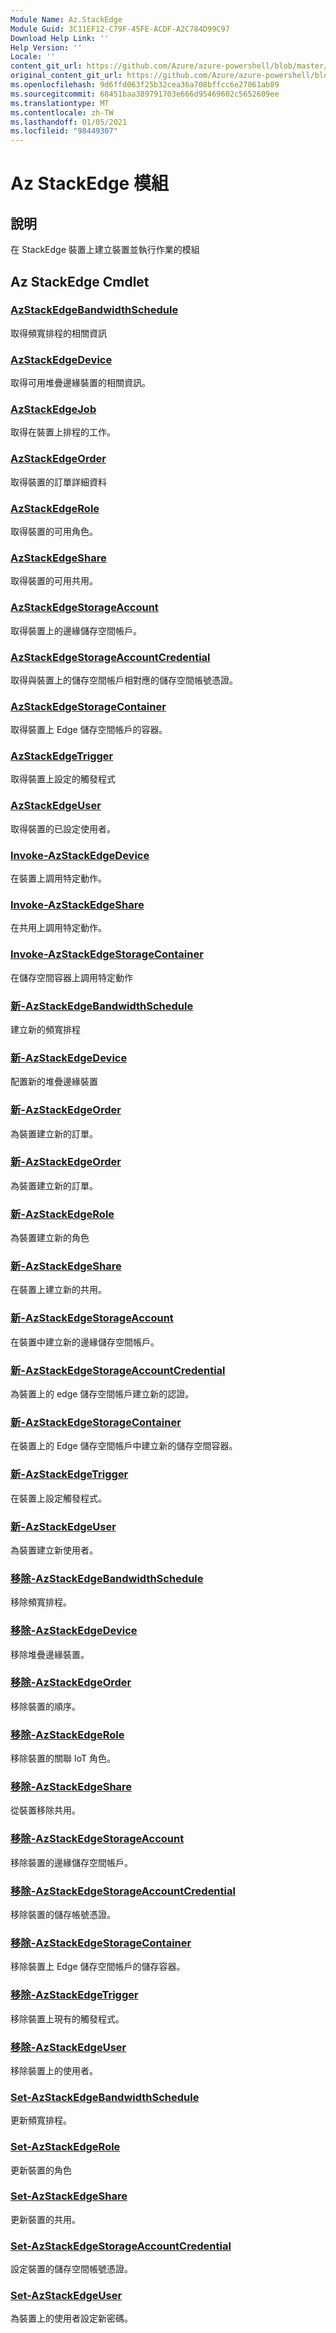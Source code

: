 ```yaml
---
Module Name: Az.StackEdge
Module Guid: 3C11EF12-C79F-45FE-ACDF-A2C784D99C97
Download Help Link: ''
Help Version: ''
Locale: ''
content_git_url: https://github.com/Azure/azure-powershell/blob/master/src/StackEdge/StackEdge/help/Az.StackEdge.md
original_content_git_url: https://github.com/Azure/azure-powershell/blob/master/src/StackEdge/StackEdge/help/Az.StackEdge.md
ms.openlocfilehash: 9d6ffd063f25b32cea36a708bffcc6e27061ab89
ms.sourcegitcommit: 68451baa389791703e666d95469602c5652609ee
ms.translationtype: MT
ms.contentlocale: zh-TW
ms.lasthandoff: 01/05/2021
ms.locfileid: "98449307"
---
```

# Az StackEdge 模組
## 說明
在 StackEdge 裝置上建立裝置並執行作業的模組

## Az StackEdge Cmdlet
### [AzStackEdgeBandwidthSchedule](Get-AzStackEdgeBandwidthSchedule.md)
取得頻寬排程的相關資訊

### [AzStackEdgeDevice](Get-AzStackEdgeDevice.md)
取得可用堆疊邊緣裝置的相關資訊。

### [AzStackEdgeJob](Get-AzStackEdgeJob.md)
取得在裝置上排程的工作。

### [AzStackEdgeOrder](Get-AzStackEdgeOrder.md)
取得裝置的訂單詳細資料

### [AzStackEdgeRole](Get-AzStackEdgeRole.md)
取得裝置的可用角色。

### [AzStackEdgeShare](Get-AzStackEdgeShare.md)
取得裝置的可用共用。

### [AzStackEdgeStorageAccount](Get-AzStackEdgeStorageAccount.md)
取得裝置上的邊緣儲存空間帳戶。

### [AzStackEdgeStorageAccountCredential](Get-AzStackEdgeStorageAccountCredential.md)
取得與裝置上的儲存空間帳戶相對應的儲存空間帳號憑證。

### [AzStackEdgeStorageContainer](Get-AzStackEdgeStorageContainer.md)
取得裝置上 Edge 儲存空間帳戶的容器。

### [AzStackEdgeTrigger](Get-AzStackEdgeTrigger.md)
取得裝置上設定的觸發程式
 

### [AzStackEdgeUser](Get-AzStackEdgeUser.md)
取得裝置的已設定使用者。

### [Invoke-AzStackEdgeDevice](Invoke-AzStackEdgeDevice.md)
在裝置上調用特定動作。

### [Invoke-AzStackEdgeShare](Invoke-AzStackEdgeShare.md)
在共用上調用特定動作。

### [Invoke-AzStackEdgeStorageContainer](Invoke-AzStackEdgeStorageContainer.md)
在儲存空間容器上調用特定動作

### [新-AzStackEdgeBandwidthSchedule](New-AzStackEdgeBandwidthSchedule.md)
建立新的頻寬排程

### [新-AzStackEdgeDevice](New-AzStackEdgeDevice.md)
配置新的堆疊邊緣裝置

### [新-AzStackEdgeOrder](New-AzStackEdgeOrder.md)
為裝置建立新的訂單。

### [新-AzStackEdgeOrder](New-AzStackEdgeOrder.md)
為裝置建立新的訂單。

### [新-AzStackEdgeRole](New-AzStackEdgeRole.md)
為裝置建立新的角色

### [新-AzStackEdgeShare](New-AzStackEdgeShare.md)
在裝置上建立新的共用。

### [新-AzStackEdgeStorageAccount](New-AzStackEdgeStorageAccount.md)
在裝置中建立新的邊緣儲存空間帳戶。

### [新-AzStackEdgeStorageAccountCredential](New-AzStackEdgeStorageAccountCredential.md)
為裝置上的 edge 儲存空間帳戶建立新的認證。

### [新-AzStackEdgeStorageContainer](New-AzStackEdgeStorageContainer.md)
在裝置上的 Edge 儲存空間帳戶中建立新的儲存空間容器。

### [新-AzStackEdgeTrigger](New-AzStackEdgeTrigger.md)
在裝置上設定觸發程式。

### [新-AzStackEdgeUser](New-AzStackEdgeUser.md)
為裝置建立新使用者。

### [移除-AzStackEdgeBandwidthSchedule](Remove-AzStackEdgeBandwidthSchedule.md)
移除頻寬排程。

### [移除-AzStackEdgeDevice](Remove-AzStackEdgeDevice.md)
移除堆疊邊緣裝置。

### [移除-AzStackEdgeOrder](Remove-AzStackEdgeOrder.md)
移除裝置的順序。

### [移除-AzStackEdgeRole](Remove-AzStackEdgeRole.md)
移除裝置的關聯 IoT 角色。

### [移除-AzStackEdgeShare](Remove-AzStackEdgeShare.md)
從裝置移除共用。

### [移除-AzStackEdgeStorageAccount](Remove-AzStackEdgeStorageAccount.md)
移除裝置的邊緣儲存空間帳戶。

### [移除-AzStackEdgeStorageAccountCredential](Remove-AzStackEdgeStorageAccountCredential.md)
移除裝置的儲存帳號憑證。

### [移除-AzStackEdgeStorageContainer](Remove-AzStackEdgeStorageContainer.md)
移除裝置上 Edge 儲存空間帳戶的儲存容器。

### [移除-AzStackEdgeTrigger](Remove-AzStackEdgeTrigger.md)
移除裝置上現有的觸發程式。

### [移除-AzStackEdgeUser](Remove-AzStackEdgeUser.md)
移除裝置上的使用者。

### [Set-AzStackEdgeBandwidthSchedule](Set-AzStackEdgeBandwidthSchedule.md)
更新頻寬排程。

### [Set-AzStackEdgeRole](Set-AzStackEdgeRole.md)
更新裝置的角色

### [Set-AzStackEdgeShare](Set-AzStackEdgeShare.md)
更新裝置的共用。

### [Set-AzStackEdgeStorageAccountCredential](Set-AzStackEdgeStorageAccountCredential.md)
設定裝置的儲存空間帳號憑證。

### [Set-AzStackEdgeUser](Set-AzStackEdgeUser.md)
為裝置上的使用者設定新密碼。

